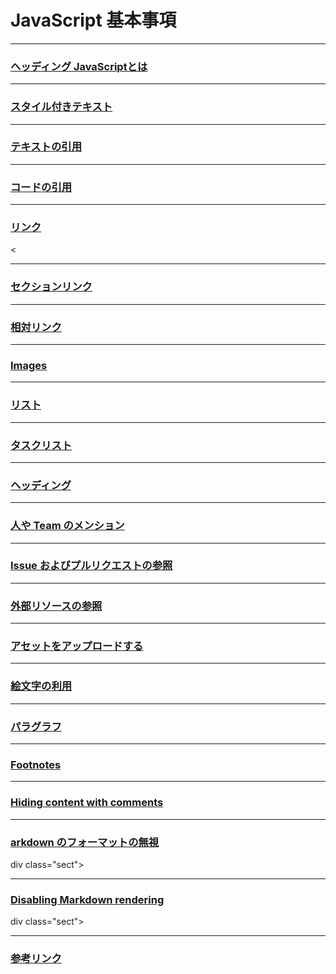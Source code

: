 <div class="hx">

# JavaScript 基本事項

</div><div class="sect"><hr>

### [ヘッディング JavaScriptとは](#01)

</div><div class="sect"><hr>

### [スタイル付きテキスト](#02)

</div><div class="sect"><hr>

### [テキストの引用](#03)

</div><div class="sect"><hr>

### [コードの引用](#04)

</div><div class="sect"><hr>

### [リンク](#05)

</div><<div class="sect"><hr>

### [セクションリンク](#06)

</div><div class="sect"><hr>

### [相対リンク](#07)

</div><div class="sect"><hr>

### [Images](#08)

</div><div class="sect"><hr>

### [リスト](#09)

</div><div class="sect"><hr>

### [タスクリスト](#10)

</div><div class="sect"><hr>

### [ヘッディング](#11)

</div><div class="sect"><hr>

### [人や Team のメンション](#12)

</div><div class="sect"><hr>

### [Issue およびプルリクエストの参照](#13)

</div><div class="sect"><hr>

### [外部リソースの参照](#14)

</div><div class="sect"><hr>

### [アセットをアップロードする](#15)

</div><div class="sect"><hr>

### [絵文字の利用](#16)

</div><div class="sect"><hr>

### [パラグラフ](#17)

</div><div class="sect"><hr>

### [Footnotes](#18)

</div><div class="sect"><hr>

### [Hiding content with comments](#19)

</div><div class="sect"><hr>

### [arkdown のフォーマットの無視](#20)

</div>div class="sect"><hr>

### [Disabling Markdown rendering](#21)

</div>div class="sect"><hr>

### [参考リンク](#22)

</div>



